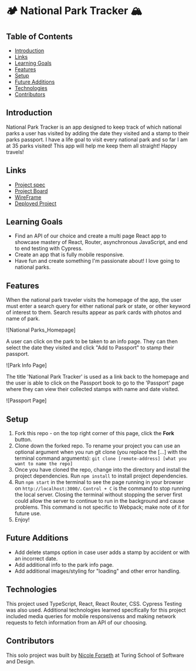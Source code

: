 #  🏕 National Park Tracker 🏔

## Table of Contents
- [Introduction](#introduction)
- [Links](#links)
- [Learning Goals](#learning-goals)
- [Features](#features)
- [Setup](#setup)
- [Future Additions](#future-additions)
- [Technologies](#technologies)
- [Contributors](#contributors)

## Introduction
National Park Tracker is an app designed to keep track of which national parks a user has visited by adding the date they visited and a stamp to their parks passport. I have a life goal to visit every national park and so far I am at 35 parks visited! This app will help me keep them all straight! Happy travels!

## Links
- [Project spec](https://frontend.turing.edu/projects/module-3/showcase.html)
- [Project Board](https://github.com/users/forsethnico/projects/5)
- [WireFrame](https://www.figma.com/file/lhYQSrR9maGm93H9qOGR26/Untitled?node-id=7%3A6)
- [Deployed Project](https://parks-passport.vercel.app/)

## Learning Goals 
- Find an API of our choice and create a multi page React app to showcase mastery of React, Router, asynchronous JavaScript, and end to end testing with Cypress.
- Create an app that is fully mobile responsive.
- Have fun and create something I'm passionate about! I love going to national parks. 

## Features
When the national park traveler visits the homepage of the app, the user must enter a search query for either national park or state, or other keyword of interest to them. Search results appear as park cards with photos and name of park. 

![National Parks_Homepage]

A user can click on the park to be taken to an info page. They can then select the date they visited and click "Add to Passport" to stamp their passport. 

![Park Info Page]

The title 'National Park Tracker' is used as a link back to the homepage and the user is able to click on the Passport book to go to the 'Passport' page where they can view their collected stamps with name and date visited.

![Passport Page]

## Setup
1. Fork this repo - on the top right corner of this page, click the **Fork** button. 
2. Clone down the forked repo. To rename your project you can use an optional argument when you run git clone (you replace the [...] with the terminal command arguments): `git clone [remote-address] [what you want to name the repo]`
3. Once you have cloned the repo, change into the directory and install the project dependencies. Run `npm install` to install project dependencies.
4. Run `npm start` in the terminal to see the page running in your browser on `http://localhost:3000/`. `Control + C` is the command to stop running the local server.  Closing the terminal without stopping the server first could allow the server to continue to run in the background and cause problems. This command is not specific to Webpack; make note of it for future use. 
7. Enjoy!

## Future Additions
- Add delete stamps option in case user adds a stamp by accident or with an incorrect date.
- Add additional info to the park info page.
- Add additional images/styling for "loading" and other error handling.

## Technologies
This project used TypeScript, React, React Router, CSS. Cypress Testing was also used. Additional technologies learned specifically for this project included media queries for mobile responsivenss and making network requests to fetch information from an API of our choosing. 

## Contributors
This solo project was built by [Nicole Forseth](https://github.com/forsethnico) at Turing School of Software and Design. 
